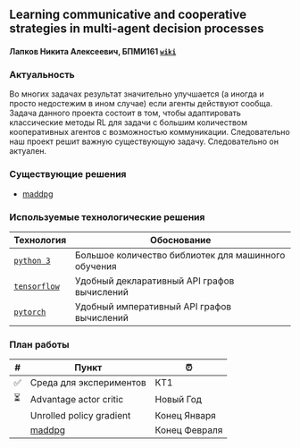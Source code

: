 ## Learning communicative and cooperative strategies in multi-agent decision processes
#### Лапков Никита Алексеевич, БПМИ161 [`wiki`](http://wiki.cs.hse.ru/Learning_communicative_and_cooperative_strategies_in_multi-agent_decision_processes_(%D0%BF%D1%80%D0%BE%D0%B5%D0%BA%D1%82))

### Актуальность
Во многих задачах результат значительно улучшается (а иногда и просто недостежим в ином случае) если агенты действуют сообща. Задача данного проекта состоит в том, чтобы адаптировать классические методы RL для задачи с большим количеством кооперативных агентов с возможностью коммуникации. Следовательно наш проект решит важную существующую задачу. Следовательно он актуален.

### Существующие решения
- [maddpg](https://blog.openai.com/learning-to-cooperate-compete-and-communicate/)

### Используемые технологические решения
|                         Технология                        | Обоснование                                        |
|-----------------------------------------------------------|----------------------------------------------------|
| [`python 3`](https://www.python.org/)                     | Большое количество библиотек для машинного обучения|
| [`tensorflow`](https://github.com/tensorflow/tensorflow)  | Удобный декларативный API графов вычислений        |
| [`pytorch`](https://github.com/pytorch/pytorch)           | Удобный императивный API графов вычислений         |

### План работы
| # | Пункт                                                                            | ⏰             |
|---|----------------------------------------------------------------------------------|---------------|
| ✅ | Среда для экспериментов                                                          | КТ1           |
| ⏳ | Advantage actor critic                                                           | Новый Год     |
|   | Unrolled policy gradient                                                         | Конец Января  |
|   | [maddpg](https://blog.openai.com/learning-to-cooperate-compete-and-communicate/) | Конец Февраля |